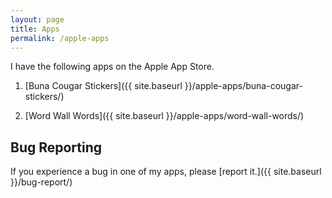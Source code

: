 ```yaml
---
layout: page
title: Apps
permalink: /apple-apps
---
```


I have the following apps on the Apple App Store.

1. [Buna Cougar Stickers]({{ site.baseurl }}/apple-apps/buna-cougar-stickers/)

2. [Word Wall Words]({{ site.baseurl }}/apple-apps/word-wall-words/)

## Bug Reporting

If you experience a bug in one of my apps, please [report it.]({{ site.baseurl }}/bug-report/)
